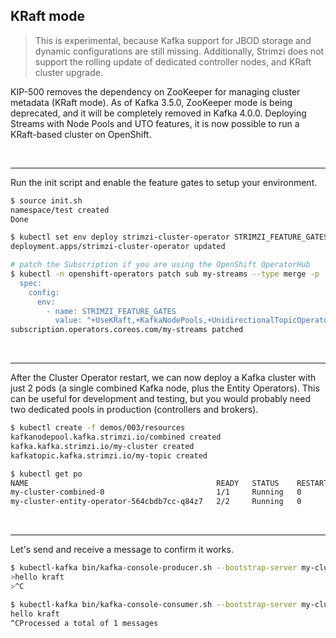 ## KRaft mode

> This is experimental, because Kafka support for JBOD storage and dynamic configurations are still missing.
> Additionally, Strimzi does not support the rolling update of dedicated controller nodes, and KRaft cluster upgrade.

KIP-500 removes the dependency on ZooKeeper for managing cluster metadata (KRaft mode).
As of Kafka 3.5.0, ZooKeeper mode is being deprecated, and it will be completely removed in Kafka 4.0.0.
Deploying Streams with Node Pools and UTO features, it is now possible to run a KRaft-based cluster on OpenShift.

<br>

---
Run the init script and enable the feature gates to setup your environment.

```sh
$ source init.sh
namespace/test created
Done

$ kubectl set env deploy strimzi-cluster-operator STRIMZI_FEATURE_GATES="+UseKRaft,+KafkaNodePools,+UnidirectionalTopicOperator"
deployment.apps/strimzi-cluster-operator updated

# patch the Subscription if you are using the OpenShift OperatorHub
$ kubectl -n openshift-operators patch sub my-streams --type merge -p '
  spec:
    config:
      env:
        - name: STRIMZI_FEATURE_GATES
          value: "+UseKRaft,+KafkaNodePools,+UnidirectionalTopicOperator"'
subscription.operators.coreos.com/my-streams patched
```

<br>

---
After the Cluster Operator restart, we can now deploy a Kafka cluster with just 2 pods (a single combined Kafka node, plus the Entity Operators).
This can be useful for development and testing, but you would probably need two dedicated pools in production (controllers and brokers).

```sh
$ kubectl create -f demos/003/resources
kafkanodepool.kafka.strimzi.io/combined created
kafka.kafka.strimzi.io/my-cluster created
kafkatopic.kafka.strimzi.io/my-topic created

$ kubectl get po
NAME                                          READY   STATUS    RESTARTS   AGE
my-cluster-combined-0                         1/1     Running   0          3m34s
my-cluster-entity-operator-564cbdb7cc-q84z7   2/2     Running   0          3m
```

<br>

---
Let's send and receive a message to confirm it works.

```sh
$ kubectl-kafka bin/kafka-console-producer.sh --bootstrap-server my-cluster-kafka-bootstrap:9092 --topic my-topic
>hello kraft
>^C

$ kubectl-kafka bin/kafka-console-consumer.sh --bootstrap-server my-cluster-kafka-bootstrap:9092 --topic my-topic --from-beginning
hello kraft
^CProcessed a total of 1 messages
```
